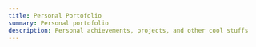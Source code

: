 ```yaml
---
title: Personal Portofolio
summary: Personal portofolio
description: Personal achievements, projects, and other cool stuffs
---
```

